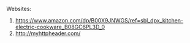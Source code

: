 Websites:
1. https://www.amazon.com/dp/B00X9JNWGS/ref=sbl_dpx_kitchen-electric-cookware_B08GC6PL3D_0
2. http://myhttpheader.com/
